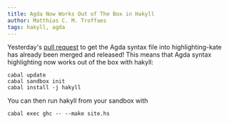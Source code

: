 ```yaml
---
title: Agda Now Works Out of The Box in Hakyll
author: Matthias C. M. Troffaes
tags: hakyll, agda
---
```


Yesterday's
[pull request](https://github.com/jgm/highlighting-kate/pull/52)
to get the Agda syntax file into highlighting-kate has already been
merged and released! This means that Agda syntax highlighting now
works out of the box with hakyll:

``` {.sourceCode .bash}
cabal update
cabal sandbox init
cabal install -j hakyll
```

You can then run hakyll from your sandbox with

``` {.sourceCode .bash}
cabal exec ghc -- --make site.hs
```
